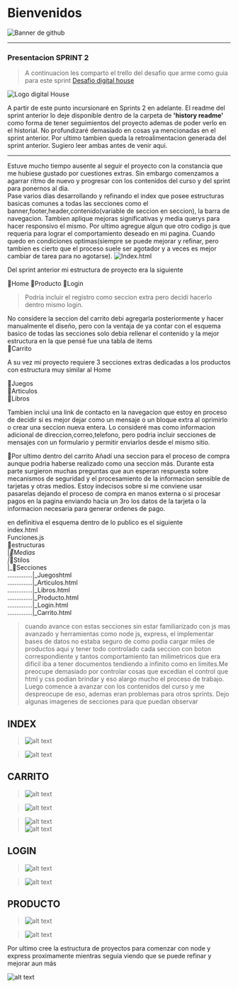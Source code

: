 # Bienvenidos

![Banner de github](./public/estructuras/Medias/Imagenes/Banner-3.jpg)

---  

###  Presentacion   **SPRINT 2**
    
>A continuacion les comparto el trello del desafio que arme como guia para este sprint  [Desafio digital house](https://trello.com/invite/b/67d358788411ca33fc61e5bd/ATTIe1de96c027078418d2cf4be7685b84c3A37DD0EA/proyecto-dh)      

![Logo digital House](./public/estructuras/Medias/Modelos/logo%20digital.png)

A partir de este punto incursionaré en Sprints 2 en adelante.
El readme del sprint anterior lo deje disponible dentro de la carpeta de **'history readme'** como forma de tener seguimientos del proyecto ademas de poder verlo en el historial. No profundizaré demasiado en cosas ya mencionadas en el sprint anterior. Por ultimo tambien queda la retroalimentacion generada del sprint anterior. Sugiero leer ambas antes de venir aqui.  

---  
Estuve mucho tiempo ausente al seguir el proyecto con la constancia que me hubiese gustado por cuestiones extras. Sin embargo comenzamos a agarrar ritmo de nuevo y progresar con los contenidos del curso y del sprint para ponernos al dia.  
Pase varios dias desarrollando y refinando el index que posee estructuras basicas comunes a todas las secciones como el banner,footer,header,contenido(variable de seccion en seccion), la barra de navegacion. Tambien aplique mejoras significativas y media querys para hacer responsivo el mismo. Por ultimo agregue algun que otro codigo js que requeria para lograr el comportamiento deseado en mi pagina. Cuando quedo en condiciones optimas(siempre se puede mejorar y refinar, pero tambien es cierto que el proceso suele ser agotador y a veces es mejor cambiar de tarea para no agotarse). 
![Index.html](./public/estructuras/Medias/maquetas/vlc-record-2025-03-17-04h10m05s-2025-03-17%2004-07-29.mp4-.gif)

Del sprint anterior mi estructura de proyecto era la siguiente 

📁Home
📁Producto
📁Login
>Podria incluir el registro como seccion extra pero decidi hacerlo dentro mismo login.  

No considere la seccion del carrito debi agregarla posteriormente y hacer manualmente el diseño, pero con la ventaja de ya contar con el esquema basico de todas las secciones solo debia rellenar el contenido y la mejor estructura en la que pensé fue una tabla de items  
📁Carrito


A su vez mi proyecto requiere 3 secciones extras dedicadas a los productos con estructura muy similar al Home

📁Juegos  
📁Articulos  
📁Libros

 Tambien inclui una link de contacto en la navegacion que estoy en proceso de decidir si es mejor dejar como un mensaje o un bloque extra al oprimirlo o crear una seccion nueva entera. Lo consideré mas como informacion adicional de direccion,correo,telefono, pero podria incluir secciones de mensajes con un formulario y permitir enviarlos desde el mismo sitio.
 
 📁Por ultimo dentro del carrito Añadí una seccion para el proceso de compra aunque podria haberse realizado como una seccion más. Durante esta parte surgieron  muchas preguntas que aun esperan respuesta sobre mecanismos de seguridad y el procesamiento de la informacion sensible de tarjetas y otras medios. Estoy indecisos sobre si me conviene usar pasarelas dejando el proceso de compra en manos externa o si procesar pagos  en la pagina enviando hacia un 3ro los datos de la tarjeta o la informacion necesaria para generar  ordenes de pago.

 en definitiva el esquema dentro de lo publico es el siguiente  
 index.html  
Funciones.js  
 📁estructuras  
   |_📁Medias  
   |_📁Stilos  
   |_📁Secciones  
..............|_Juegoshtml   
..............|_Articulos.html    
..............|_Libros.html  
..............|_Producto.html  
..............|_Login.html  
..............|_Carrito.html  

>cuando avance con estas secciones sin estar familiarizado con js mas avanzado y herramientas como node js, express, el implementar bases de datos no estaba seguro de como podia cargar miles de productos aqui y tener todo controlado cada seccion con boton correspondiente y  tantos comportamiento tan milimetricos que era dificil iba a tener documentos tendiendo a infinito como en limites.Me preocupe demasiado por controlar cosas que excedian el control que html y css podian brindar y eso alargo mucho el proceso de trabajo. Luego comence a avanzar con los contenidos  del curso y me despreocupe de eso, ademas eran problemas para otros sprints. 
Dejo algunas imagenes de secciones para que puedan observar 



## **INDEX**
>![alt text](<public/estructuras/Medias/maquetas/sprint 2/index1.jpg>)  

>![alt text](<public/estructuras/Medias/maquetas/sprint 2/index2.jpg>)

## **CARRITO**
>![alt text](<public/estructuras/Medias/maquetas/sprint 2/carrito1.jpg>)  

>![alt text](<public/estructuras/Medias/maquetas/sprint 2/carrito2.jpg>)  

>![alt text](<public/estructuras/Medias/maquetas/sprint 2/carrito3.jpg>)  
>![alt text](<public/estructuras/Medias/maquetas/sprint 2/carrito4.jpg>)

## **LOGIN**  
>![alt text](<public/estructuras/Medias/maquetas/sprint 2/login1.jpg>)  

>![alt text](<public/estructuras/Medias/maquetas/sprint 2/login2.jpg>)  

## **PRODUCTO**   

>![alt text](<public/estructuras/Medias/maquetas/sprint 2/producto1.jpg>)  

>![alt text](<public/estructuras/Medias/maquetas/sprint 2/producto2.jpg>)


Por ultimo cree la estructura de proyectos para comenzar con node y express proximamente mientras seguia viendo que se puede refinar y mejorar aun más 

![alt text](./public/estructuras/Medias/Imagenes/banXH0tDw.jpg)
